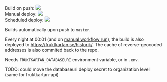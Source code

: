 
Build on push: ![](https://github.com/fruktkartan/fruktsam/workflows/Build%20(and%20deploy)/badge.svg?branch=master&event=push)  
Manual deploy: ![](https://github.com/fruktkartan/fruktsam/workflows/Build%20(and%20deploy)/badge.svg?branch=master&event=workflow_dispatch)  
Scheduled deploy: ![](https://github.com/fruktkartan/fruktsam/workflows/Build%20(and%20deploy)/badge.svg?branch=master&event=schedule)  

Builds automatically upon push to `master`.

Every night at 00:01 (and on [manual workflow run](https://github.com/fruktkartan/fruktsam/actions?query=workflow%3A%22Build+%28and+deploy%29%22)),
the build is also deployed to https://fruktkartan.se/historik/. The cache of
reverse-geocoded addresses is also commited back to the repo.

Needs `FRUKTKARTAN_DATABASEURI` environment variable, or in `.env`.

TODO: could move the databaseuri deploy secret to organization level (same for fruktkartan-api)
